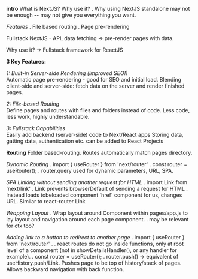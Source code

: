 **intro**
What is NextJS? Why use it?
. Why using NextJS standalone may not be enough -- may not give you everything you want.

_Features_
. File based routing
. Page pre-rendering

Fullstack NextJS - API, data fetching -> pre-render pages with data.

Why use it? -> Fullstack framework for ReactJS

**3 Key Features:**

_1: Built-in Server-side Rendering (improved SEO!)_\
Automatic page pre-rendering - good for SEO and initial load.
Blending client-side and server-side: fetch data on the server and render finished pages.

_2: File-based Routing_\
Define pages and routes with files and folders instead of code.
Less code, less work, highly understandable.

_3: Fullstack Capabilities_\
Easily add backend (server-side) code to Next/React apps
Storing data, gatting data, authentication etc. can be added to React Projects

**Routing**
Folder based-routing. Routes automatically match pages directory.

_Dynamic Routing_
. import { useRouter } from 'next/router'
. const router = useRouter();
. router.query used for dynamic parameters, URL, SPA.

_SPA Linking without sending another request for HTML_
. import Link from 'next/link'
. Link prevents browserDefault of sending a request for HTML
. Instead loads tobeloaded component 'href' component for us, changes URL. Similar to react-router Link

_Wrapping Layout_
. Wrap layout around Component within pages/app.js to lay layout and navigation around each page component.
. may be relevant for ctx too?

_Adding link to a button to redirect to another page_
. import { useRouter } from 'next/router'
. . react routes do not go inside functions, only at root level of a component (not in showDetailsHandler(), or any handler for example).
. const router = useRouter();
. router.push() -> equivalent of useHistory.push/Link. Pushes page to be top of history/stack of pages. Allows backward navigation with back function.

